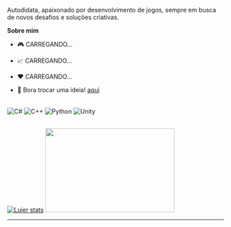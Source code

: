 

Autodidata, apaixonado por desenvolvimento de jogos, sempre em busca de novos desafios e soluções criativas.

**Sobre mim**

- 🎮 CARREGANDO...

- 📈 CARREGANDO...

- ❤️ CARREGANDO...

- 💬 Bora trocar uma ideia! [aqui](https://www.instagram.com/luier_/#)

<div style="display: inline_block; margin-right: 5px;"><br/>
  <img align="center" alt="C#" src="https://img.icons8.com/fluency/36/c-sharp-logo.png"/>
  <img align="center" alt="C++" src="https://img.icons8.com/color/36/c-plus-plus-logo.png"/>
  <img align="center" alt="Python" src="https://img.icons8.com/color/36/python--v1.png"/>
  <img align="center" alt="Unity" src="https://raw.githubusercontent.com/lucasoliveiradasilva/lucasoliveiradasilva/main/36/Uicon.png"/>
</div><br/>

[![Luier stats](https://github-readme-stats.vercel.app/api?username=lucasoliveiradasilva&show_icons=true&theme=github_dark&locale=pt-br)](https://github.com/anuraghazra/github-readme-stats)
<img src="https://github-readme-stats.vercel.app/api/top-langs/?username=lucasoliveiradasilva&show_icons=true&theme=github_dark&locale=pt-br&langs_count=5" width="300" height="195"/>

---


